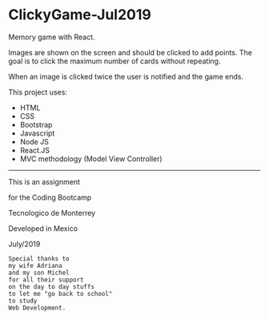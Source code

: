 # ClickyGame-Jul2019
Memory game with React.



Images are shown on the screen and should be clicked to add points. The goal is to click the maximum number of cards without repeating.

When an image is clicked twice the user is notified and the game ends.

This project uses:

- HTML
- CSS
- Bootstrap
- Javascript
- Node JS
- React.JS
- MVC methodology (Model View Controller)



------

This is an assignment

for the Coding Bootcamp 

Tecnologico de Monterrey

Developed in Mexico

July/2019



```
Special thanks to 
my wife Adriana
and my son Michel
for all their support
on the day to day stuffs
to let me "go back to school"
to study 
Web Development.
```